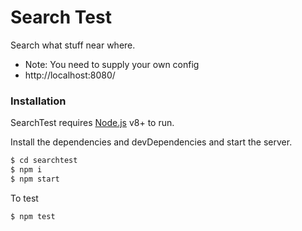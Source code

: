 # Search Test

Search what stuff near where.

  - Note: You need to supply your own config
  - http://localhost:8080/

### Installation

SearchTest requires [Node.js](https://nodejs.org/) v8+ to run.

Install the dependencies and devDependencies and start the server.

```sh
$ cd searchtest
$ npm i
$ npm start
```

To test

```sh
$ npm test
```
